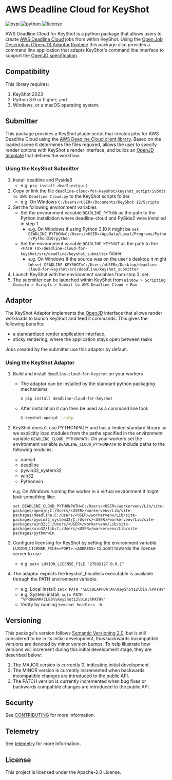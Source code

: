 # AWS Deadline Cloud for KeyShot

[![pypi](https://img.shields.io/pypi/v/deadline-cloud-for-keyshot.svg?style=flat)](https://pypi.python.org/pypi/deadline-cloud-for-keyshot)
[![python](https://img.shields.io/pypi/pyversions/deadline-cloud-for-keyshot.svg?style=flat)](https://pypi.python.org/pypi/deadline-cloud-for-keyshot)
[![license](https://img.shields.io/pypi/l/deadline-cloud-for-keyshot.svg?style=flat)](https://github.com/aws-deadline/deadline-cloud-for-keyshot/blob/mainline/LICENSE)

AWS Deadline Cloud for KeyShot is a python package that allows users to create [AWS Deadline Cloud][deadline-cloud] jobs from within KeyShot. Using the [Open Job Description (OpenJD) Adaptor Runtime][openjd-adaptor-runtime] this package also provides a command line application that adapts KeyShot's command line interface to support the [OpenJD specification][openjd].

[deadline-cloud]: https://docs.aws.amazon.com/deadline-cloud/latest/userguide/what-is-deadline-cloud.html
[deadline-cloud-client]: https://github.com/aws-deadline/deadline-cloud
[openjd]: https://github.com/OpenJobDescription/openjd-specifications/wiki
[openjd-adaptor-runtime]: https://github.com/OpenJobDescription/openjd-adaptor-runtime-for-python
[openjd-adaptor-runtime-lifecycle]: https://github.com/OpenJobDescription/openjd-adaptor-runtime-for-python/blob/release/README.md#adaptor-lifecycle

## Compatibility

This library requires:
1. KeyShot 2023
1. Python 3.9 or higher; and
1. Windows, or a macOS operating system.

## Submitter

This package provides a KeyShot plugin script that creates jobs for AWS Deadline Cloud using the [AWS Deadline Cloud client library][deadline-cloud-client]. Based on the loaded scene it determines the files required, allows the user to specify render options with KeyShot's render interface, and builds an [OpenJD template][openjd] that defines the workflow.

### Using the KeyShot Submitter

1. Install deadline and Pyside6
    - e.g. `pip install deadline[gui]`
2. Copy or link the file `deadline-cloud-for-keyshot/keyshot_script/Submit to AWS Deadline Cloud.py` to the KeyShot scripts folder.
    - e.g. On Windows `C:/Users/<USER>/Documents/KeyShot 12/Scripts`
3. Set the following environment variables
    - Set the environment variable `DEADLINE_PYTHON` as the path to the Python installation where deadline-cloud and PySide2 were installed in step 1.
      - e.g. On Windows if using Python 3.10 it might be `set DEADLINE_PYTHON=C:/Users/<USER>/AppData/Local/Programs/Python/Python310/python`
    - Set the environment variable `DEADLINE_KEYSHOT` as the path to the `<PATH TO>/deadline-cloud-for-keyshot/src/deadline/keyshot_submitter` folder
      - e.g. On Windows if the source was on the user's desktop it might be  `set DEADLINE_KEYSHOT=C:/Users/<USER>/Desktop/deadline-cloud-for-keyshot/src/deadline/keyshot_submitter`
4. Launch KeyShot with the environment variables from step 3. set.
5. The submitter can be launched within KeyShot from `Window > Scripting Console > Scripts > Submit to AWS Deadline Cloud > Run`

## Adaptor

The KeyShot Adaptor implements the [OpenJD][openjd-adaptor-runtime] interface that allows render workloads to launch KeyShot and feed it commands. This gives the following benefits:
* a standardized render application interface,
* sticky rendering, where the application stays open between tasks

Jobs created by the submitter use this adaptor by default.

### Using the KeyShot Adaptor

1. Build and install `deadline-cloud-for-keyshot` on your workers
    - The adaptor can be installed by the standard python packaging mechanisms:
      ```sh
      $ pip install deadline-cloud-for-keyshot
      ```
    - After installation it can then be used as a command line tool:
      ```sh
      $ keyshot-openjd --help
      ```
2. KeyShot doesn't use PYTHONPATH and has a limited standard library so we explicitly load modules from the paths specified in the environment variable `DEADLINE_CLOUD_PYTHONPATH`. On your workers set the environment variable `DEADLINE_CLOUD_PYTHONPATH` to include paths to the following modules:
    - openjd
    - deadline
    - pywin32_system32
    - win32
    - Pythonwin

    e.g. On Windows running the worker in a virtual environment it might look something like:
    ```
    set DEADLINE_CLOUD_PYTHONPATH=C:/Users/<USER>/workervenv/Lib/site-packages/openjd;C:/Users/<USER>/workervenv/Lib/site-packages/deadline;C:/Users/<USER>/workervenv/Lib/site-packages/pywin32_system32;C:/Users/<USER>/workervenv/Lib/site-packages/win32;C:/Users/<USER>/workervenv/Lib/site-packages/win32/lib;C:/Users/<USER>/workervenv/Lib/site-packages/pythonwin
    ```
3. Configure licensing for KeyShot by setting the environment variable `LUXION_LICENSE_FILE=<PORT>:<ADDRESS>` to point towards the license server to use
    - e.g. `setx LUXION_LICENSE_FILE "2703@127.0.0.1"`
4. The adaptor expects the keyshot_headless executable is available through the PATH environment variable.
    - e.g. Local install: `setx PATH "%LOCALAPPDATA%\KeyShot12\bin;%PATH%"`
    - e.g. System install: `setx PATH "%PROGRAMFILES%\KeyShot12\bin;%PATH%"`
    - Verify by running `keyshot_headless -h`

## Versioning

This package's version follows [Semantic Versioning 2.0](https://semver.org/), but is still considered to be in its 
initial development, thus backwards incompatible versions are denoted by minor version bumps. To help illustrate how
versions will increment during this initial development stage, they are described below:

1. The MAJOR version is currently 0, indicating initial development. 
2. The MINOR version is currently incremented when backwards incompatible changes are introduced to the public API. 
3. The PATCH version is currently incremented when bug fixes or backwards compatible changes are introduced to the public API. 

## Security

See [CONTRIBUTING](https://github.com/aws-deadline/deadline-cloud-for-keyshot/blob/release/CONTRIBUTING.md#security-issue-notifications) for more information.

## Telemetry

See [telemetry](https://github.com/aws-deadline/deadline-cloud-for-keyshot/blob/release/docs/telemetry.md) for more information.

## License

This project is licensed under the Apache-2.0 License.
